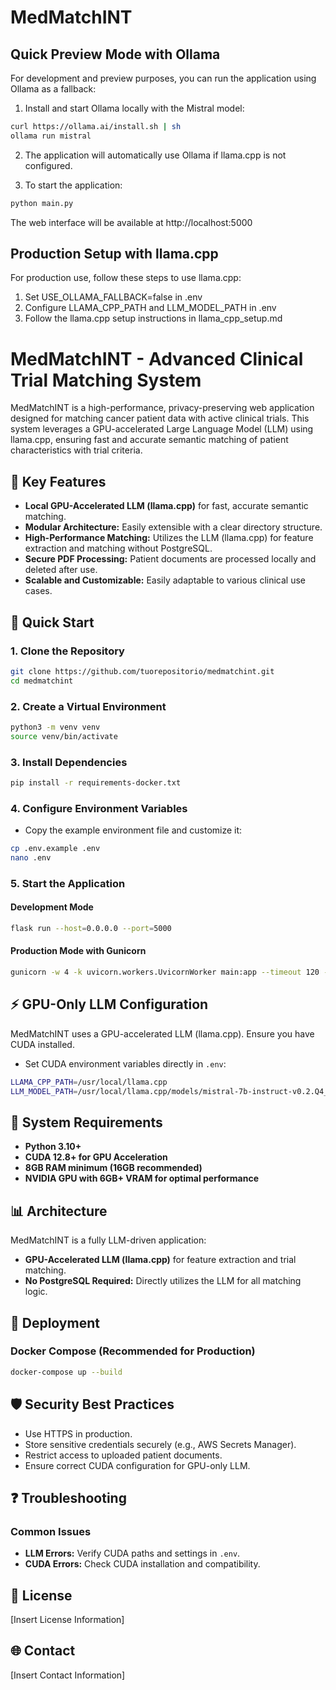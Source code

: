 
# MedMatchINT

## Quick Preview Mode with Ollama

For development and preview purposes, you can run the application using Ollama as a fallback:

1. Install and start Ollama locally with the Mistral model:
```bash
curl https://ollama.ai/install.sh | sh
ollama run mistral
```

2. The application will automatically use Ollama if llama.cpp is not configured.

3. To start the application:
```bash
python main.py
```

The web interface will be available at http://localhost:5000

## Production Setup with llama.cpp

For production use, follow these steps to use llama.cpp:

1. Set USE_OLLAMA_FALLBACK=false in .env
2. Configure LLAMA_CPP_PATH and LLM_MODEL_PATH in .env
3. Follow the llama.cpp setup instructions in llama_cpp_setup.md


# MedMatchINT - Advanced Clinical Trial Matching System

MedMatchINT is a high-performance, privacy-preserving web application designed for matching cancer patient data with active clinical trials. This system leverages a GPU-accelerated Large Language Model (LLM) using llama.cpp, ensuring fast and accurate semantic matching of patient characteristics with trial criteria.

## 🚀 Key Features

* **Local GPU-Accelerated LLM (llama.cpp)** for fast, accurate semantic matching.
* **Modular Architecture:** Easily extensible with a clear directory structure.
* **High-Performance Matching:** Utilizes the LLM (llama.cpp) for feature extraction and matching without PostgreSQL.
* **Secure PDF Processing:** Patient documents are processed locally and deleted after use.
* **Scalable and Customizable:** Easily adaptable to various clinical use cases.

## 📌 Quick Start

### 1. Clone the Repository

```bash
git clone https://github.com/tuorepositorio/medmatchint.git
cd medmatchint
```

### 2. Create a Virtual Environment

```bash
python3 -m venv venv
source venv/bin/activate
```

### 3. Install Dependencies

```bash
pip install -r requirements-docker.txt
```

### 4. Configure Environment Variables

* Copy the example environment file and customize it:

```bash
cp .env.example .env
nano .env
```

### 5. Start the Application

#### Development Mode

```bash
flask run --host=0.0.0.0 --port=5000
```

#### Production Mode with Gunicorn

```bash
gunicorn -w 4 -k uvicorn.workers.UvicornWorker main:app --timeout 120 --log-level info
```

## ⚡ GPU-Only LLM Configuration

MedMatchINT uses a GPU-accelerated LLM (llama.cpp). Ensure you have CUDA installed.

* Set CUDA environment variables directly in `.env`:

```bash
LLAMA_CPP_PATH=/usr/local/llama.cpp
LLM_MODEL_PATH=/usr/local/llama.cpp/models/mistral-7b-instruct-v0.2.Q4_K_M.gguf
```

## 🚦 System Requirements

* **Python 3.10+**
* **CUDA 12.8+ for GPU Acceleration**
* **8GB RAM minimum (16GB recommended)**
* **NVIDIA GPU with 6GB+ VRAM for optimal performance**

## 📊 Architecture

MedMatchINT is a fully LLM-driven application:

* **GPU-Accelerated LLM (llama.cpp)** for feature extraction and trial matching.
* **No PostgreSQL Required:** Directly utilizes the LLM for all matching logic.

## 🚀 Deployment

### Docker Compose (Recommended for Production)

```bash
docker-compose up --build
```

## 🛡️ Security Best Practices

* Use HTTPS in production.
* Store sensitive credentials securely (e.g., AWS Secrets Manager).
* Restrict access to uploaded patient documents.
* Ensure correct CUDA configuration for GPU-only LLM.

## ❓ Troubleshooting

### Common Issues

* **LLM Errors:** Verify CUDA paths and settings in `.env`.
* **CUDA Errors:** Check CUDA installation and compatibility.

## 📄 License

\[Insert License Information]

## 🌐 Contact

\[Insert Contact Information]

